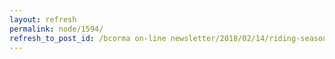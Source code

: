 ```yaml
---
layout: refresh
permalink: node/1594/
refresh_to_post_id: /bcorma on-line newsletter/2018/02/14/riding-season-almost-here-support-your-trail-stewards-and-get-insurance
---
```

